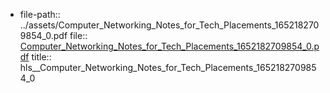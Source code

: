 - file-path:: ../assets/Computer_Networking_Notes_for_Tech_Placements_1652182709854_0.pdf
  file:: [Computer_Networking_Notes_for_Tech_Placements_1652182709854_0.pdf](../assets/Computer_Networking_Notes_for_Tech_Placements_1652182709854_0.pdf)
  title:: hls__Computer_Networking_Notes_for_Tech_Placements_1652182709854_0